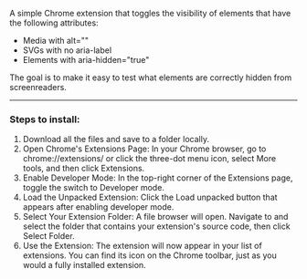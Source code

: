 A simple Chrome extension that toggles the visibility of elements that have the following attributes:
- Media with alt=""
- SVGs with no aria-label
- Elements with aria-hidden="true"

The goal is to make it easy to test what elements are correctly hidden from screenreaders.

----

### Steps to install:
1. Download all the files and save to a folder locally.
2. Open Chrome's Extensions Page:
In your Chrome browser, go to chrome://extensions/ or click the three-dot menu icon, select More tools, and then click Extensions. 
3. Enable Developer Mode:
In the top-right corner of the Extensions page, toggle the switch to Developer mode. 
4. Load the Unpacked Extension:
Click the Load unpacked button that appears after enabling developer mode. 
5. Select Your Extension Folder:
A file browser will open. Navigate to and select the folder that contains your extension's source code, then click Select Folder. 
6. Use the Extension:
The extension will now appear in your list of extensions. You can find its icon on the Chrome toolbar, just as you would a fully installed extension. 
